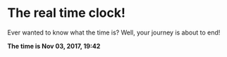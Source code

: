# The real time clock!

Ever wanted to know what the time is? Well, your journey is about to end!

**The time is Nov 03, 2017, 19:42**